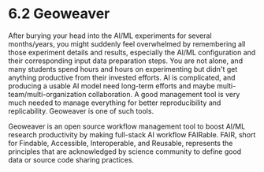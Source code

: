
# 6.2 Geoweaver

After burying your head into the AI/ML experiments for several months/years, you might suddenly feel overwhelmed by remembering all those experiment details and results, especially the AI/ML configuration and their corresponding input data preparation steps. You are not alone, and many students spend hours and hours on experimenting but didn't get anything productive from their invested efforts. AI is complicated, and producing a usable AI model need long-term efforts and maybe multi-team/multi-organization collaboration. A good management tool is very much needed to manage everything for better reproducibility and replicability. Geoweaver is one of such tools. 

Geoweaver is an open source workflow management tool to boost AI/ML research productivity by making full-stack AI workflow FAIRable. FAIR, short for Findable, Accessible, Interoperable, and Reusable, represents the principles that are acknowledged by science community to define good data or source code sharing practices.



